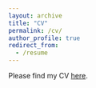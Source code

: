 ```yaml
---
layout: archive
title: "CV"
permalink: /cv/
author_profile: true
redirect_from:
  - /resume
---
```

Please find my CV [here](/files/cv_draft.pdf).
